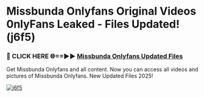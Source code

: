 # Missbunda Onlyfans Original Videos 0nlyFans Leaked - Files Updated! (j6f5)

<h3>🔴 CLICK HERE 🌐==►► <a href="https://tinyurl.com/3hn5wdd3" rel="nofollow">Missbunda Onlyfans Updated Files</a></h3>

Get Missbunda Onlyfans and all content. Now you can access all videos and pictures of Missbunda Onlyfans. New Updated Files 2025!

[![j6f5](https://i.imgur.com/4HnBqBT.gif)](https://tinyurl.com/3hn5wdd3)
